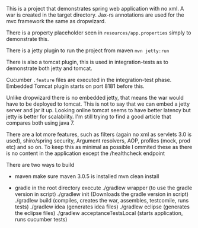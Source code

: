 This is a project that demonstrates spring web application with no xml. A war is created in the target directory.
Jax-rs annotations are used for the mvc framework the same as dropwizard.

There is a property placeholder seen in `resources/app.properties` simply to demonstrate this.

There is a jetty plugin to run the project from maven
`mvn jetty:run` 

There is also a tomcat plugin, this is used in integration-tests as to demonstrate both jetty and tomcat.

Cucumber `.feature` files are executed in the integration-test phase. Embedded Tomcat plugin starts on port 8181 before this.

Unlike dropwizard there is no embedded jetty, that means the war would have to be deployed to tomcat. This is not to say that we can embed a jetty server and jar it up.
Looking online tomcat seems to have better latency but jetty is better for scalability. I'm still trying to find a good article that compares both using java 7.

There are a lot more features, such as filters (again no xml as servlets 3.0 is used), shiro/spring security, Argument resolvers, AOP, profiles (mock, prod etc)
and so on. To keep this as minimal as possible I ommited these as there is no content in the application except the /healthcheck endpoint

There are two ways to build

- maven
  make sure maven 3.0.5 is installed
  mvn clean install

- gradle
  in the root directory execute
  ./gradlew wrapper (to use the gradle version in script)
  ./gradlew init (Downloads the gradle version in script)
  ./gradlew build (compiles, creates the war, assembles, testcomile, runs tests)
  ./gradlew idea (generates idea files)
  ./gradlew eclipse (generates the eclipse files)
  ./gradlew acceptanceTestsLocal (starts application, runs cucumber tests)


 
